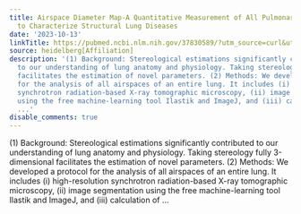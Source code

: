 ```yaml
---
title: Airspace Diameter Map-A Quantitative Measurement of All Pulmonary Airspaces
  to Characterize Structural Lung Diseases
date: '2023-10-13'
linkTitle: https://pubmed.ncbi.nlm.nih.gov/37830589/?utm_source=curl&utm_medium=rss&utm_campaign=pubmed-2&utm_content=1FakS-2QOkCT8HsMOQP1bCRQ4YzyumYOmxmF0moLsQ3dFB1E9V&fc=20220326224207&ff=20231013180808&v=2.17.9.post6+86293ac
source: heidelberg[Affiliation]
description: '(1) Background: Stereological estimations significantly contributed
  to our understanding of lung anatomy and physiology. Taking stereology fully 3-dimensional
  facilitates the estimation of novel parameters. (2) Methods: We developed a protocol
  for the analysis of all airspaces of an entire lung. It includes (i) high-resolution
  synchrotron radiation-based X-ray tomographic microscopy, (ii) image segmentation
  using the free machine-learning tool Ilastik and ImageJ, and (iii) calculation of
  ...'
disable_comments: true
---
```

(1) Background: Stereological estimations significantly contributed to our understanding of lung anatomy and physiology. Taking stereology fully 3-dimensional facilitates the estimation of novel parameters. (2) Methods: We developed a protocol for the analysis of all airspaces of an entire lung. It includes (i) high-resolution synchrotron radiation-based X-ray tomographic microscopy, (ii) image segmentation using the free machine-learning tool Ilastik and ImageJ, and (iii) calculation of ...